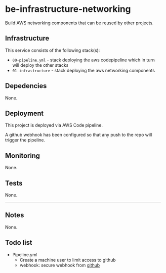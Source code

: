 # be-infrastructure-networking

Build AWS networking components that can be reused by other projects.

## Infrastructure

This service consists of the following stack(s):

- `00-pipeline.yml` - stack deploying the aws codepipeline which in turn will deploy the other stacks
- `01-infrastructure` - stack deploying the aws networking components

## Depedencies

None.

## Deployment

This project is deployed via AWS Code pipeline.

A github webhook has been configured so that any push to the repo will trigger the pipeline.

## Monitoring

None.

## Tests

None.

---

## Notes

None.

## Todo list

* Pipeline.yml
  - Create a machine user to limit access to github
  - webhook: secure webhook from [github](https://developer.github.com/webhooks/securing/)
